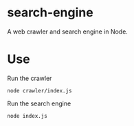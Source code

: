 # search-engine
A web crawler and search engine in Node.
# Use
Run the crawler

	node crawler/index.js
  
  

Run the search engine
  
  
	node index.js
  
